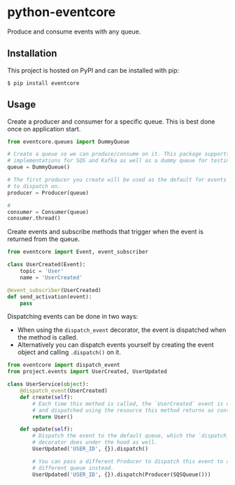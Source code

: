 # python-eventcore

Produce and consume events with any queue.

## Installation

This project is hosted on PyPI and can be installed with pip:

```
$ pip install eventcore
```

## Usage

Create a producer and consumer for a specific queue. This is best done once on application start.

```python
from eventcore.queues import DummyQueue

# Create a queue so we can produce/consume on it. This package supports queue
# implementations for SQS and Kafka as well as a dummy queue for testing.
queue = DummyQueue()

# The first producer you create will be used as the default for events
# to dispatch on.
producer = Producer(queue)

#
consumer = Consumer(queue)
consumer.thread()
```

Create events and subscribe methods that trigger when the event is returned from the queue.

```python
from eventcore import Event, event_subscriber

class UserCreated(Event):
    topic = 'User'
    name = 'UserCreated'

@event_subscriber(UserCreated)
def send_activation(event):
    pass
```

Dispatching events can be done in two ways:
- When using the `dispatch_event` decorator, the event is dispatched when the method is called.
- Alternatively you can dispatch events yourself by creating the event object and calling `.dispatch()` on it.

```python
from eventcore import dispatch_event
from project.events import UserCreated, UserUpdated

class UserService(object):
    @dispatch_event(UserCreated)
    def create(self):
        # Each time this method is called, the `UserCreated` event is created
        # and dispatched using the resource this method returns as context.
        return User()

    def update(self):
        # Dispatch the event to the default queue, which the `dispatch_event`
        # decorator does under the hood as well.
        UserUpdated('USER_ID', {}).dispatch()

        # You can pass a different Producer to dispatch this event to a
        # different queue instead.
        UserUpdated('USER_ID', {}).dispatch(Producer(SQSQueue()))
```
